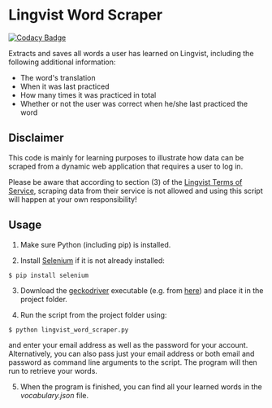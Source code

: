 # Lingvist Word Scraper

[![Codacy Badge](https://api.codacy.com/project/badge/Grade/ebe329d47dc547079038e86f28fe8734)](https://www.codacy.com/app/floscha/lingvist-word-scraper?utm_source=github.com&amp;utm_medium=referral&amp;utm_content=floscha/lingvist-word-scraper&amp;utm_campaign=Badge_Grade)

Extracts and saves all words a user has learned on Lingvist, including the following additional information:
- The word's translation
- When it was last practiced
- How many times it was practiced in total
- Whether or not the user was correct when he/she last practiced the word


## Disclaimer
This code is mainly for learning purposes to illustrate how data can be scraped from a dynamic web application that requires a user to log in.

Please be aware that according to section (3) of the [Lingvist Terms of Service](https://lingvist.com/tos/), scraping data from their service is not allowed and using this script will happen at your own responsibility!


## Usage

1. Make sure Python (including pip) is installed.

2. Install [Selenium](http://selenium-python.readthedocs.io/) if it is not already installed:
```
$ pip install selenium
```

3. Download the [geckodriver](https://github.com/mozilla/geckodriver) executable (e.g. from [here](https://github.com/mozilla/geckodriver/releases)) and place it in the project folder.

4. Run the script from the project folder using:
```
$ python lingvist_word_scraper.py
```
and enter your email address as well as the password for your account.
Alternatively, you can also pass just your email address or both email and password as command line arguments to the script.
The program will then run to retrieve your words.

5. When the program is finished, you can find all your learned words in the _vocabulary.json_ file.
